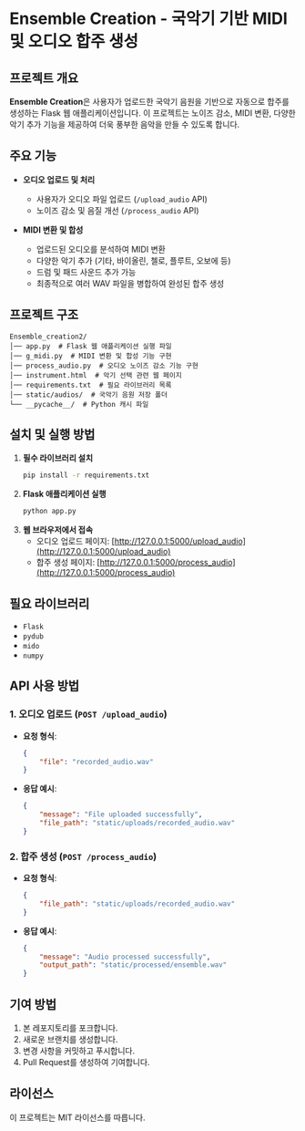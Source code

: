 # Ensemble Creation - 국악기 기반 MIDI 및 오디오 합주 생성

## 프로젝트 개요
**Ensemble Creation**은 사용자가 업로드한 국악기 음원을 기반으로 자동으로 합주를 생성하는 Flask 웹 애플리케이션입니다.
이 프로젝트는 노이즈 감소, MIDI 변환, 다양한 악기 추가 기능을 제공하여 더욱 풍부한 음악을 만들 수 있도록 합니다.

## 주요 기능
- **오디오 업로드 및 처리**
  - 사용자가 오디오 파일 업로드 (`/upload_audio` API)
  - 노이즈 감소 및 음질 개선 (`/process_audio` API)

- **MIDI 변환 및 합성**
  - 업로드된 오디오를 분석하여 MIDI 변환
  - 다양한 악기 추가 (기타, 바이올린, 첼로, 플루트, 오보에 등)
  - 드럼 및 패드 사운드 추가 가능
  - 최종적으로 여러 WAV 파일을 병합하여 완성된 합주 생성

## 프로젝트 구조
```
Ensemble_creation2/
│── app.py  # Flask 웹 애플리케이션 실행 파일
│── g_midi.py  # MIDI 변환 및 합성 기능 구현
│── process_audio.py  # 오디오 노이즈 감소 기능 구현
│── instrument.html  # 악기 선택 관련 웹 페이지
│── requirements.txt  # 필요 라이브러리 목록
│── static/audios/  # 국악기 음원 저장 폴더
└── __pycache__/  # Python 캐시 파일
```

## 설치 및 실행 방법
1. **필수 라이브러리 설치**
    ```bash
    pip install -r requirements.txt
    ```
2. **Flask 애플리케이션 실행**
    ```bash
    python app.py
    ```
3. **웹 브라우저에서 접속**
    - 오디오 업로드 페이지: [http://127.0.0.1:5000/upload_audio](http://127.0.0.1:5000/upload_audio)
    - 합주 생성 페이지: [http://127.0.0.1:5000/process_audio](http://127.0.0.1:5000/process_audio)

## 필요 라이브러리
- `Flask`
- `pydub`
- `mido`
- `numpy`

## API 사용 방법
### 1. 오디오 업로드 (`POST /upload_audio`)
- **요청 형식**:
    ```json
    {
        "file": "recorded_audio.wav"
    }
    ```
- **응답 예시**:
    ```json
    {
        "message": "File uploaded successfully",
        "file_path": "static/uploads/recorded_audio.wav"
    }
    ```

### 2. 합주 생성 (`POST /process_audio`)
- **요청 형식**:
    ```json
    {
        "file_path": "static/uploads/recorded_audio.wav"
    }
    ```
- **응답 예시**:
    ```json
    {
        "message": "Audio processed successfully",
        "output_path": "static/processed/ensemble.wav"
    }
    ```

## 기여 방법
1. 본 레포지토리를 포크합니다.
2. 새로운 브랜치를 생성합니다.
3. 변경 사항을 커밋하고 푸시합니다.
4. Pull Request를 생성하여 기여합니다.

## 라이선스
이 프로젝트는 MIT 라이선스를 따릅니다.

